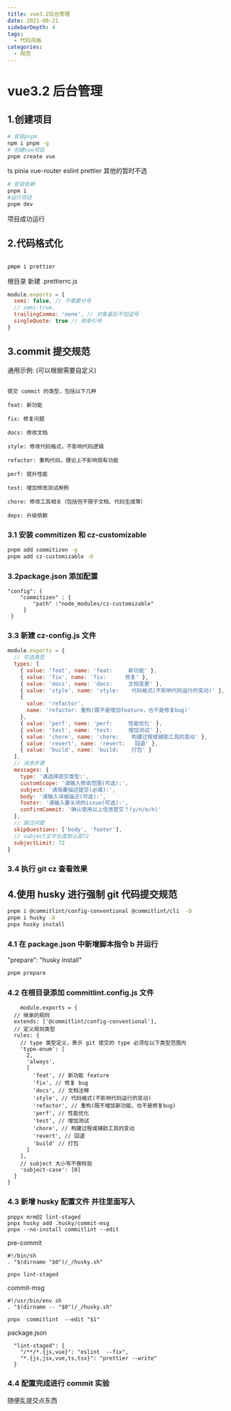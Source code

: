 ```yaml
---
title: vue3.2后台管理
date: 2021-08-21
sidebarDepth: 4
tags:
  - 代码风格
categories:
  - 规范
---
```


# vue3.2 后台管理

## 1.创建项目

```bash
# 安装pnpm
npm i pnpm -g
# 创建vue项目
pnpm create vue
```

ts pinia vue-router eslint prettier 其他的暂时不选

```bash
# 安装依赖
pnpm i
#运行项目
pnpm dev
```

项目成功运行

## 2.代码格式化

```bash

pmpm i prettier

```

根目录 新建 .prettierrc.js

```js
module.exports = {
  semi: false, // 不需要分号
  // semi:true,
  trailingComma: 'none', // 对象最后不加逗号
  singleQuote: true // 用单引号
}
```

## 3.commit 提交规范

通用示例: (可以根据需要自定义)

```text

提交 commit 的类型，包括以下几种

feat: 新功能

fix: 修复问题

docs: 修改文档

style: 修改代码格式，不影响代码逻辑

refactor: 重构代码，理论上不影响现有功能

perf: 提升性能

test: 增加修改测试用例

chore: 修改工具相关（包括但不限于文档、代码生成等）

deps: 升级依赖
```

### 3.1 安装 commitizen 和 cz-customizable

```bash
pnpm add commitizen -g
pnpm add cz-customizable -D
```

### 3.2package.json 添加配置

```
"config": {
	"commitizen" : {
		"path" :"node_modules/cz-customizable"
     }
 }
```

### 3.3 新建 cz-config.js 文件

```js
module.exports = {
  // 可选类型
  types: [
    { value: 'feat', name: 'feat:     新功能' },
    { value: 'fix', name: 'fix:      修复' },
    { value: 'docs', name: 'docs:     文档变更' },
    { value: 'style', name: 'style:    代码格式(不影响代码运行的变动)' },
    {
      value: 'refactor',
      name: 'refactor: 重构(既不是增加feature，也不是修复bug)'
    },
    { value: 'perf', name: 'perf:     性能优化' },
    { value: 'test', name: 'test:     增加测试' },
    { value: 'chore', name: 'chore:    构建过程或辅助工具的变动' },
    { value: 'revert', name: 'revert:   回退' },
    { value: 'build', name: 'build:    打包' }
  ],
  // 消息步骤
  messages: {
    type: '请选择提交类型:',
    customScope: '请输入修改范围(可选):',
    subject: '请简要描述提交(必填):',
    body: '请输入详细描述(可选):',
    footer: '请输入要关闭的issue(可选):',
    confirmCommit: '确认使用以上信息提交？(y/n/e/h)'
  },
  // 跳过问题
  skipQuestions: ['body', 'footer'],
  // subject文字长度默认是72
  subjectLimit: 72
}
```

### 3.4 执行 git cz 查看效果

## 4.使用 husky 进行强制 git 代码提交规范

```bash
pnpm i @commitlint/config-conventional @commitlint/cli  -D
pnpm i husky -D
pnpx husky install
```

### 4.1 在 package.json 中新增脚本指令 b 并运行

"prepare": "husky install"

```bash
pnpm prepare
```

### 4.2 在根目录添加 commitlint.config.js 文件

```
	module.exports = {
  // 继承的规则
  extends: ['@commitlint/config-conventional'],
  // 定义规则类型
  rules: {
    // type 类型定义，表示 git 提交的 type 必须在以下类型范围内
    'type-enum': [
      2,
      'always',
      [
        'feat', // 新功能 feature
        'fix', // 修复 bug
        'docs', // 文档注释
        'style', // 代码格式(不影响代码运行的变动)
        'refactor', // 重构(既不增加新功能，也不是修复bug)
        'perf', // 性能优化
        'test', // 增加测试
        'chore', // 构建过程或辅助工具的变动
        'revert', // 回退
        'build' // 打包
      ]
    ],
    // subject 大小写不做校验
    'subject-case': [0]
  }
}

```

### 4.3 新增 husky 配置文件 并往里面写入

```
pnppx mrm@2 lint-staged
pnpx husky add .husky/commit-msg
pnpx --no-install commitlint --edit
```

pre-commit

```
#!/bin/sh
. "$(dirname "$0")/_/husky.sh"

pnpx lint-staged

```

commit-msg

```
#!/usr/bin/env sh
. "$(dirname -- "$0")/_/husky.sh"

pnpx  commitlint  --edit "$1"
```

package.json

```
  "lint-staged": {
    "/**/*.{js,vue}": "eslint  --fix",
    "*.{js,jsx,vue,ts,tsx}": "prettier --write"
  }
```





### 4.4 配置完成进行 commit 实验

随便乱提交点东西


